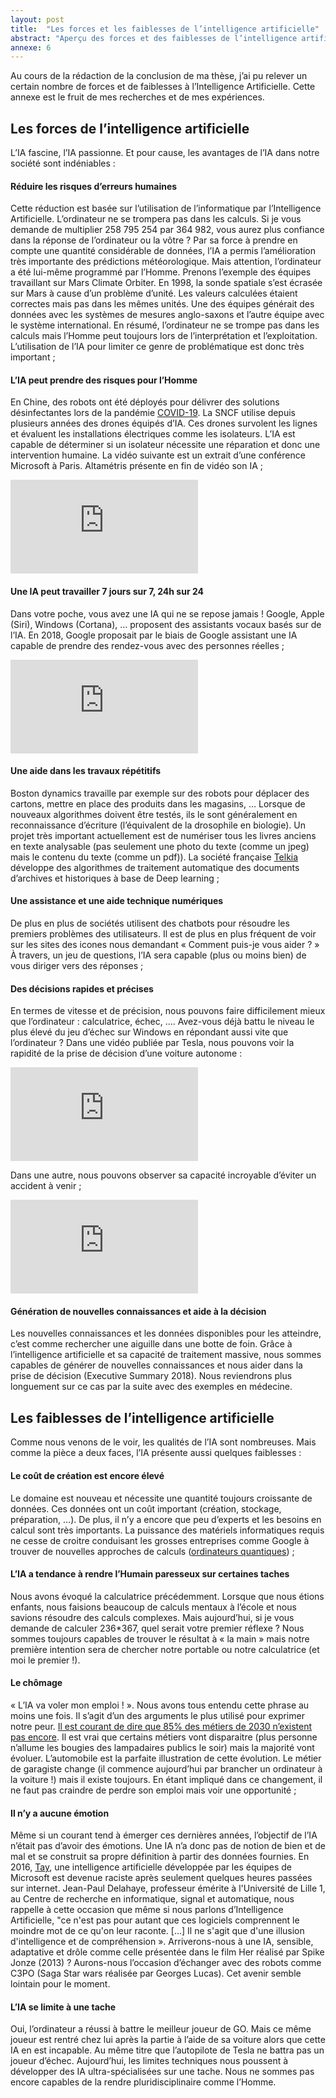 ```yaml
---
layout: post
title:  "Les forces et les faiblesses de l’intelligence artificielle"
abstract: "Aperçu des forces et des faiblesses de l’intelligence artificielle"
annexe: 6
---
```


Au cours de la rédaction de la conclusion de ma thèse, j’ai pu relever un certain nombre de forces et de faiblesses 
à l’Intelligence Artificielle. Cette annexe est le fruit de mes recherches et de mes expériences.

## Les forces de l’intelligence artificielle

L’IA fascine, l’IA passionne. Et pour cause, les avantages de l’IA dans notre société sont indéniables :

#### Réduire les risques d’erreurs humaines

Cette réduction est basée sur l’utilisation de l’informatique par l’Intelligence Artificielle. L’ordinateur ne se trompera pas dans les calculs. Si je vous demande de multiplier 258 795 254 par 364 982, vous aurez plus confiance dans la réponse de l’ordinateur ou la vôtre ? Par sa force à prendre en compte une quantité considérable de données, l’IA a permis l’amélioration très importante des prédictions météorologique. Mais attention, l’ordinateur a été lui-même programmé par l’Homme. Prenons l’exemple des équipes travaillant sur Mars Climate Orbiter. En 1998, la sonde spatiale s’est écrasée sur Mars à cause d’un problème d’unité. Les valeurs calculées étaient correctes mais pas dans les mêmes unités. Une des équipes générait des données avec les systèmes de mesures anglo-saxons et l’autre équipe avec le système international. En résumé, l’ordinateur ne se trompe pas dans les calculs mais l’Homme peut toujours lors de l’interprétation et l’exploitation. L’utilisation de l’IA pour limiter ce genre de problématique est donc très important ;

#### L’IA peut prendre des risques pour l’Homme

En Chine, des robots ont été déployés pour délivrer des solutions désinfectantes lors de la pandémie [COVID-19](https://www.liberation.fr/debats/2020/04/08/l-irresistible-arrivee-des-robots-soignants-et-la-fin-de-l-humanite_1784588). La SNCF utilise depuis plusieurs années des drones équipés d’IA. Ces drones survolent les lignes et évaluent les installations électriques comme les isolateurs. L’IA est capable de déterminer si un isolateur nécessite une réparation et donc une intervention humaine. La vidéo suivante est un extrait d’une conférence Microsoft à Paris. Altamétris présente en fin de vidéo son IA ;

<div class="divIframe">
  <iframe src="https://www.youtube.com/embed/uC6skEWqgdg" frameborder="0" allow="accelerometer; autoplay; encrypted-media; gyroscope; picture-in-picture" allowfullscreen></iframe>
</div>

#### Une IA peut travailler 7 jours sur 7, 24h sur 24

Dans votre poche, vous avez une IA qui ne se repose jamais ! Google, Apple (Siri), Windows (Cortana), … proposent des assistants vocaux basés sur de l’IA. En 2018, Google proposait par le biais de Google assistant une IA capable de prendre des rendez-vous avec des personnes réelles ;

<div class="divIframe">
  <iframe src="https://www.youtube.com/embed/D5VN56jQMWM" frameborder="0" allow="accelerometer; autoplay; encrypted-media; gyroscope; picture-in-picture" allowfullscreen></iframe>
</div>

#### Une aide dans les travaux répétitifs
Boston dynamics travaille par exemple sur des robots pour déplacer des cartons, mettre en place des produits dans les magasins, … Lorsque de nouveaux algorithmes doivent être testés, ils le sont généralement en reconnaissance d’écriture (l’équivalent de la drosophile en biologie). Un projet très important actuellement est de numériser tous les livres anciens en texte analysable (pas seulement une photo du texte (comme un jpeg) mais le contenu du texte (comme un pdf)). La société française [Telkia](https://www.teklia.com/) développe des algorithmes de traitement automatique des documents d’archives et historiques à base de Deep learning ;

#### Une assistance et une aide technique numériques

De plus en plus de sociétés utilisent des chatbots pour résoudre les premiers problèmes des utilisateurs. Il est de plus en plus fréquent de voir sur les sites des icones nous demandant « Comment puis-je vous aider ? » À travers, un jeu de questions, l’IA sera capable (plus ou moins bien) de vous diriger vers des réponses ;

#### Des décisions rapides et précises

En termes de vitesse et de précision, nous pouvons faire difficilement mieux que l’ordinateur : calculatrice, échec, …. Avez-vous déjà battu le niveau le plus élevé du jeu d’échec sur Windows en répondant aussi vite que l’ordinateur ? Dans une vidéo publiée par Tesla, nous pouvons voir la rapidité de la prise de décision d’une voiture autonome :

<div class="divIframe">
<iframe src="https://player.vimeo.com/video/192179726?color=ff0000&title=0&byline=0&portrait=0" frameborder="0" allow="autoplay; fullscreen" allowfullscreen></iframe>
</div>

Dans une autre, nous pouvons observer sa capacité incroyable d’éviter un accident à venir  ;

<div class="divIframe"> <iframe src="https://www.dailymotion.com/embed/video/x5ikpeu" frameborder="0" allow="autoplay; fullscreen" allowfullscreen > </iframe> </div>

#### Génération de nouvelles connaissances et aide à la décision

Les nouvelles connaissances et les données disponibles pour les atteindre, c’est comme rechercher une aiguille dans une botte de foin. Grâce à l’intelligence artificielle et sa capacité de traitement massive, nous sommes capables de générer de nouvelles connaissances et nous aider dans la prise de décision (Executive Summary 2018). Nous reviendrons plus longuement sur ce cas par la suite avec des exemples en médecine.

## Les faiblesses de l’intelligence artificielle

Comme nous venons de le voir, les qualités de l’IA sont nombreuses. Mais comme la pièce a deux faces, l’IA présente aussi quelques faiblesses :

#### Le coût de création est encore élevé

Le domaine est nouveau et nécessite une quantité toujours croissante de données. Ces données ont un coût important (création, stockage, préparation, …). De plus, il n’y a encore que peu d’experts et les besoins en calcul sont très importants. La puissance des matériels informatiques requis ne cesse de croitre conduisant les grosses entreprises comme Google à trouver de nouvelles approches de calculs ([ordinateurs quantiques](https://research.google/teams/applied-science/quantum/)) ;

#### L’IA a tendance à rendre l’Humain paresseux sur certaines taches

Nous avons évoqué la calculatrice précédemment. Lorsque que nous étions enfants, nous faisions beaucoup de calculs mentaux à l’école et nous savions résoudre des calculs complexes. Mais aujourd’hui, si je vous demande de calculer 236*367, quel serait votre premier réflexe ? Nous sommes toujours capables de trouver le résultat à « la main » mais notre première intention sera de chercher notre portable ou notre calculatrice (et moi le premier !).

#### Le chômage

« L’IA va voler mon emploi ! ». Nous avons tous entendu cette phrase au moins une fois. Il s’agit d’un des arguments le plus utilisé pour exprimer notre peur. [Il est courant de dire que 85% des métiers de 2030 n’existent pas encore](https://www.pole-emploi.fr/actualites/le-dossier/les-metiers-de-demain/85-des-emplois-de-2030-nexistent.html ). Il est vrai que certains métiers vont disparaitre (plus personne n’allume les bougies des lampadaires publics le soir) mais la majorité vont évoluer. L’automobile est la parfaite illustration de cette évolution. Le métier de garagiste change (il commence aujourd’hui par brancher un ordinateur à la voiture !) mais il existe toujours. En étant impliqué dans ce changement, il ne faut pas craindre de perdre son emploi mais voir une opportunité ;

#### Il n’y a aucune émotion

Même si un courant tend à émerger ces dernières années, l’objectif de l’IA n’était pas d’avoir des émotions. Une IA n’a donc pas de notion de bien et de mal et se construit sa propre définition à partir des données fournies. En 2016, [Tay](https://www.sciencesetavenir.fr/high-tech/intelligence-artificielle/l-ia-de-microsoft-est-elle-reellement-devenue-raciste-au-contact-des-internautes_31260), une intelligence artificielle développée par les équipes de Microsoft est devenue raciste après seulement quelques heures passées sur internet. Jean-Paul Delahaye, professeur émérite à l'Université de Lille 1, au Centre de recherche en informatique, signal et automatique, nous rappelle à cette occasion que même si nous parlons d’Intelligence Artificielle, "ce n'est pas pour autant que ces logiciels comprennent le moindre mot de ce qu'on leur raconte. […] Il ne s'agit que d'une illusion d'intelligence et de compréhension ». Arriverons-nous à une IA, sensible, adaptative et drôle comme celle présentée dans le film Her réalisé par Spike Jonze (2013) ? Aurons-nous l’occasion d’échanger avec des robots comme C3PO (Saga Star wars réalisée par Georges Lucas). Cet avenir semble lointain pour le moment.

#### L’IA se limite à une tache

Oui, l’ordinateur a réussi à battre le meilleur joueur de GO. Mais ce même joueur est rentré chez lui après la partie à l’aide de sa voiture alors que cette IA en est incapable. Au même titre que l’autopilote de Tesla ne battra pas un joueur d’échec. Aujourd’hui, les limites techniques nous poussent à développer des IA ultra-spécialisées sur une tache. Nous ne sommes pas encore capables de la rendre pluridisciplinaire comme l’Homme.
